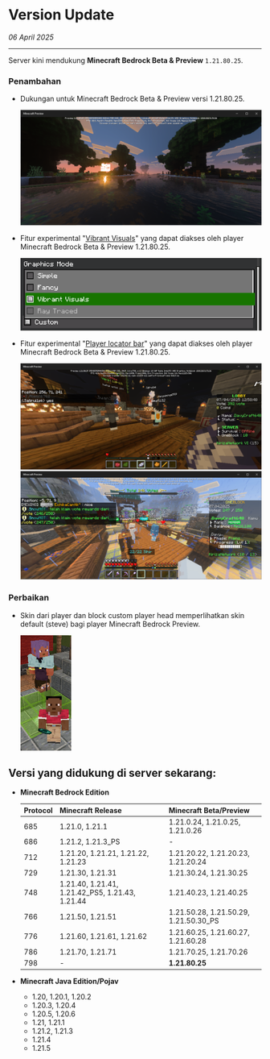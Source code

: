 # Version Update

_06 April 2025_

---
Server kini mendukung **Minecraft Bedrock Beta & Preview** `1.21.80.25`.

### Penambahan

- Dukungan untuk Minecraft Bedrock Beta & Preview versi 1.21.80.25.

  ![Screenshot 1.21.80.25 di Survival KirizaNetwork dengan fitur Vibrant Visuals aktif](img/img1.png "Screenshot 1.21.80.25 + Vibrant Visuals")
- Fitur experimental "[Vibrant Visuals](https://www.minecraft.net/en-us/article/minecraft-vibrant-visuals)" yang dapat diakses oleh player Minecraft Bedrock Beta & Preview 1.21.80.25.

  ![Settings Graphic Mode dari 1.21.80.25](img/img2.png "Settings Graphic Mode")
- Fitur experimental "[Player locator bar](https://www.minecraft.net/en-us/article/test-the-new-player-locator-bar)" yang dapat diakses oleh player Minecraft Bedrock Beta & Preview 1.21.80.25.

  ![Player locator bar](img/img3.png "Player locator bar 1")
  ![Player locator bar](img/img4.png "Player locator bar 2")

### Perbaikan

- Skin dari player dan block custom player head memperlihatkan skin default (steve) bagi player Minecraft Bedrock
  Preview.

  ![Screenshot dari bug skin](img/img5.png "Bug skin")

## Versi yang didukung di server sekarang:

* **Minecraft Bedrock Edition**

  | Protocol | Minecraft Release                               | Minecraft Beta/Preview                |
  |----------|-------------------------------------------------|---------------------------------------|
  | 685      | 1.21.0, 1.21.1                                  | 1.21.0.24, 1.21.0.25, 1.21.0.26       |
  | 686      | 1.21.2, 1.21.3_PS                               | -                                     |
  | 712      | 1.21.20, 1.21.21, 1.21.22, 1.21.23              | 1.21.20.22, 1.21.20.23, 1.21.20.24    |
  | 729      | 1.21.30, 1.21.31                                | 1.21.30.24, 1.21.30.25                |
  | 748      | 1.21.40, 1.21.41, 1.21.42_PS5, 1.21.43, 1.21.44 | 1.21.40.23, 1.21.40.25                |
  | 766      | 1.21.50, 1.21.51                                | 1.21.50.28, 1.21.50.29, 1.21.50.30_PS |
  | 776      | 1.21.60, 1.21.61, 1.21.62                       | 1.21.60.25, 1.21.60.27, 1.21.60.28    |
  | 786      | 1.21.70, 1.21.71                                | 1.21.70.25, 1.21.70.26                |
  | 798      | -                                               | **1.21.80.25**                        |
* **Minecraft Java Edition/Pojav**
  - 1.20, 1.20.1, 1.20.2
  - 1.20.3, 1.20.4
  - 1.20.5, 1.20.6
  - 1.21, 1.21.1
  - 1.21.2, 1.21.3
  - 1.21.4
  - 1.21.5